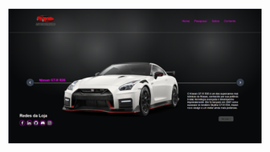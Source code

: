 


<p align="center">
  <img src="https://github.com/BielGuerreiro/Site-Generico/blob/main/home%20page.png?raw=true" alt="Preview da homepage" width="700"/>
</p>

